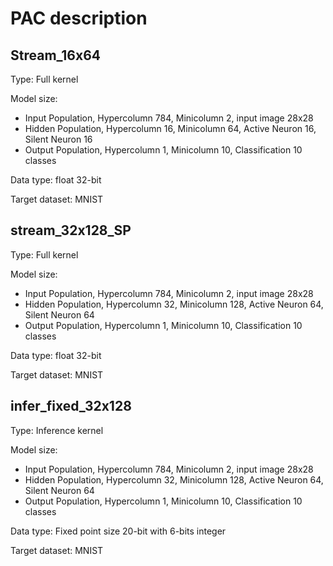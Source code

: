 # PAC description

## Stream_16x64
Type: Full kernel

Model size:
- Input Population, Hypercolumn 784, Minicolumn 2, input image 28x28
- Hidden Population, Hypercolumn 16, Minicolumn 64, Active Neuron 16, Silent Neuron 16
- Output Population, Hypercolumn 1, Minicolumn 10, Classification 10 classes 

Data type: float 32-bit

Target dataset: MNIST

## stream_32x128_SP
Type: Full kernel

Model size:
- Input Population, Hypercolumn 784, Minicolumn 2, input image 28x28
- Hidden Population, Hypercolumn 32, Minicolumn 128, Active Neuron 64, Silent Neuron 64
- Output Population, Hypercolumn 1, Minicolumn 10, Classification 10 classes 

Data type: float 32-bit

Target dataset: MNIST

## infer_fixed_32x128

Type: Inference kernel

Model size:
- Input Population, Hypercolumn 784, Minicolumn 2, input image 28x28
- Hidden Population, Hypercolumn 32, Minicolumn 128, Active Neuron 64, Silent Neuron 64
- Output Population, Hypercolumn 1, Minicolumn 10, Classification 10 classes 

Data type: Fixed point size 20-bit with 6-bits integer

Target dataset: MNIST